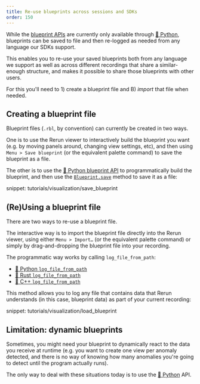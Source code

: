 ```yaml
---
title: Re-use blueprints across sessions and SDKs
order: 150
---
```


While the [blueprint APIs](configure-viewer-through-code?speculative-link) are currently only available through [🐍 Python](https://ref.rerun.io/docs/python/stable/common/blueprint_apis/), blueprints can be saved to file and then re-logged as needed from any language our SDKs support.

This enables you to re-use your saved blueprints both from any language we support as well as across different recordings that share a similar-enough structure, and makes it possible to share those blueprints with other users.

For this you'll need to 1) create a blueprint file and B) _import_ that file when needed.


## Creating a blueprint file

Blueprint files (`.rbl`, by convention) can currently be created in two ways.

One is to use the Rerun viewer to interactively build the blueprint you want (e.g. by moving panels around, changing view settings, etc), and then using `Menu > Save blueprint` (or the equivalent palette command) to save the blueprint as a file.

The other is to use the [🐍 Python blueprint API](https://ref.rerun.io/docs/python/stable/common/blueprint_apis/) to programmatically build the blueprint, and then use the [`Blueprint.save`](https://ref.rerun.io/docs/python/0.19.0/common/blueprint_apis/#rerun.blueprint.Blueprint.save) method to save it as a file:

snippet: tutorials/visualization/save_blueprint


## (Re)Using a blueprint file

There are two ways to re-use a blueprint file.

The interactive way is to import the blueprint file directly into the Rerun viewer, using either `Menu > Import…` (or the equivalent palette command) or simply by drag-and-dropping the blueprint file into your recording.

The programmatic way works by calling `log_file_from_path`:
* [🐍 Python `log_file_from_path`](https://ref.rerun.io/docs/python/stable/common/logging_functions/#rerun.log_file_from_path)
* [🦀 Rust `log_file_from_path`](https://docs.rs/rerun/latest/rerun/struct.RecordingStream.html#method.log_file_from_path)
* [🌊 C++ `log_file_from_path`](https://ref.rerun.io/docs/cpp/stable/classrerun_1_1RecordingStream.html#a20798d7ea74cce5c8174e5cacd0a2c47)

This method allows you to log any file that contains data that Rerun understands (in this case, blueprint data) as part of your current recording:

snippet: tutorials/visualization/load_blueprint


## Limitation: dynamic blueprints

Sometimes, you might need your blueprint to dynamically react to the data you receive at runtime (e.g. you want to create one view per anomaly detected, and there is no way of knowing how many anomalies you're going to detect until the program actually runs).

The only way to deal with these situations today is to use the [🐍 Python](https://ref.rerun.io/docs/python/stable/common/blueprint_apis/) API.
